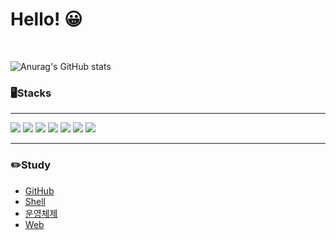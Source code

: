 # Hello! 😀

<br/>

![Anurag's GitHub stats](https://github-readme-stats.vercel.app/api?username=WestSilver99&show_icons=true&theme=tokyonight)

### 🖥️Stacks

<hr>
 <img src="https://img.shields.io/badge/HTML5-E34F26?style=for-the-badge&logo=HTML5&logoColor=white">
 <img src="https://img.shields.io/badge/CSS3-1572B6?style=for-the-badge&logo=CSS3&logoColor=white">
  <img src="https://img.shields.io/badge/JavaScript-F7DF1E?style=for-the-badge&logo=JavaScript&logoColor=white">
  <img src="https://img.shields.io/badge/React-61DAFB?style=for-the-badge&logo=React&logoColor=white">
  <img src="https://img.shields.io/badge/React Router-CA4245?style=for-the-badge&logo=React Router&logoColor=white">
  <img src="https://img.shields.io/badge/Styled_components-DB7093?style=for-the-badge&logo=styled-components&logoColor=white">
  <img src="https://img.shields.io/badge/Bootstrap-7952B3?style=for-the-badge&logo=Bootstrap&logoColor=white">

<hr>

###  ✏️Study

- [GitHub](https://github.com/WestSilver99/Daily_Study/tree/main/GitHub)
- [Shell](https://github.com/WestSilver99/Daily_Study/tree/main/Shell)
- [운영체제](https://github.com/WestSilver99/Daily_Study/tree/main/OS)
- [Web](https://github.com/WestSilver99/Daily_Study/tree/main/Web)
